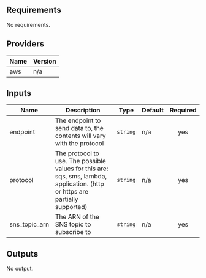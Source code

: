 ## Requirements

No requirements.

## Providers

| Name | Version |
|------|---------|
| aws | n/a |

## Inputs

| Name | Description | Type | Default | Required |
|------|-------------|------|---------|:--------:|
| endpoint | The endpoint to send data to, the contents will vary with the protocol | `string` | n/a | yes |
| protocol | The protocol to use. The possible values for this are: sqs, sms, lambda, application. (http or https are partially supported) | `string` | n/a | yes |
| sns\_topic\_arn | The ARN of the SNS topic to subscribe to | `string` | n/a | yes |

## Outputs

No output.

